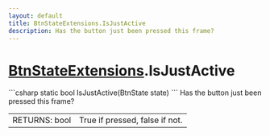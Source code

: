 ```yaml
---
layout: default
title: BtnStateExtensions.IsJustActive
description: Has the button just been pressed this frame?
---
```

# [BtnStateExtensions]({{site.url}}/Pages/StereoKit/BtnStateExtensions.html).IsJustActive

<div class='signature' markdown='1'>
```csharp
static bool IsJustActive(BtnState state)
```
Has the button just been pressed this frame?
</div>

|  |  |
|--|--|
|RETURNS: bool|True if pressed, false if not.|




